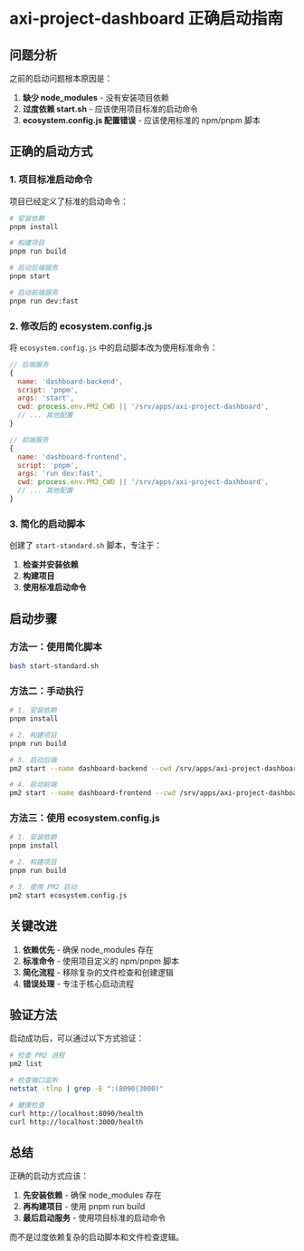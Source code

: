 # axi-project-dashboard 正确启动指南

## 问题分析

之前的启动问题根本原因是：

1. **缺少 node_modules** - 没有安装项目依赖
2. **过度依赖 start.sh** - 应该使用项目标准的启动命令
3. **ecosystem.config.js 配置错误** - 应该使用标准的 npm/pnpm 脚本

## 正确的启动方式

### 1. 项目标准启动命令

项目已经定义了标准的启动命令：

```bash
# 安装依赖
pnpm install

# 构建项目
pnpm run build

# 启动后端服务
pnpm start

# 启动前端服务
pnpm run dev:fast
```

### 2. 修改后的 ecosystem.config.js

将 `ecosystem.config.js` 中的启动脚本改为使用标准命令：

```javascript
// 后端服务
{
  name: 'dashboard-backend',
  script: 'pnpm',
  args: 'start',
  cwd: process.env.PM2_CWD || '/srv/apps/axi-project-dashboard',
  // ... 其他配置
}

// 前端服务
{
  name: 'dashboard-frontend',
  script: 'pnpm',
  args: 'run dev:fast',
  cwd: process.env.PM2_CWD || '/srv/apps/axi-project-dashboard',
  // ... 其他配置
}
```

### 3. 简化的启动脚本

创建了 `start-standard.sh` 脚本，专注于：

1. **检查并安装依赖**
2. **构建项目**
3. **使用标准启动命令**

## 启动步骤

### 方法一：使用简化脚本

```bash
bash start-standard.sh
```

### 方法二：手动执行

```bash
# 1. 安装依赖
pnpm install

# 2. 构建项目
pnpm run build

# 3. 启动后端
pm2 start --name dashboard-backend --cwd /srv/apps/axi-project-dashboard pnpm -- start

# 4. 启动前端
pm2 start --name dashboard-frontend --cwd /srv/apps/axi-project-dashboard pnpm -- run dev:fast
```

### 方法三：使用 ecosystem.config.js

```bash
# 1. 安装依赖
pnpm install

# 2. 构建项目
pnpm run build

# 3. 使用 PM2 启动
pm2 start ecosystem.config.js
```

## 关键改进

1. **依赖优先** - 确保 node_modules 存在
2. **标准命令** - 使用项目定义的 npm/pnpm 脚本
3. **简化流程** - 移除复杂的文件检查和创建逻辑
4. **错误处理** - 专注于核心启动流程

## 验证方法

启动成功后，可以通过以下方式验证：

```bash
# 检查 PM2 进程
pm2 list

# 检查端口监听
netstat -tlnp | grep -E ":(8090|3000)"

# 健康检查
curl http://localhost:8090/health
curl http://localhost:3000/health
```

## 总结

正确的启动方式应该：

1. **先安装依赖** - 确保 node_modules 存在
2. **再构建项目** - 使用 pnpm run build
3. **最后启动服务** - 使用项目标准的启动命令

而不是过度依赖复杂的启动脚本和文件检查逻辑。
